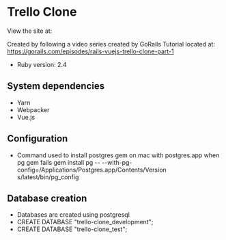 # Trello Clone

View the site at:

Created by following a video series created by GoRails
Tutorial located at: https://gorails.com/episodes/rails-vuejs-trello-clone-part-1

* Ruby version: 2.4

## System dependencies
* Yarn
* Webpacker
* Vue.js

## Configuration
* Command used to install postgres gem on mac with postgres.app when pg gem fails gem install pg -- --with-pg-config=/Applications/Postgres.app/Contents/Version‌​s/latest/bin/pg_config

## Database creation
* Databases are created using postgresql
* CREATE DATABASE "trello-clone_development";
* CREATE DATABASE "trello-clone_test";
